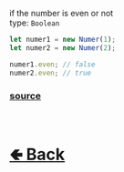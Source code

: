 if the number is even or not<br>
type: `Boolean`<br>

```js
let numer1 = new Numer(1);
let numer2 = new Numer(2);

numer1.even; // false
numer2.even; // true
```

### [source](https://github.com/paigeroid/noscord.js/blob/main/src/Services/UtilService/custard/Numer.js)


<br> <h1> [🢀 Back](https://github.com/paigeroid/noscord.js/wiki/Util.Numer) </h1>
